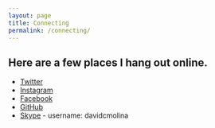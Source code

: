 ```yaml
---
layout: page
title: Connecting
permalink: /connecting/
---
```


## Here are a few places I hang out online.

- [Twitter](https://twitter.com/davidcmolina)
- [Instagram](https://www.instagram.com/davidcmolina/)
- [Facebook](https://www.facebook.com/david.molina1)
- [GitHub](https://github.com/davidmolina/)
- [Skype](https://www.skype.com/) - username: davidcmolina
